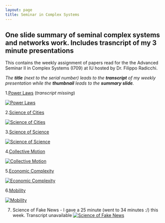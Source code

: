 ```yaml
---
layout: page
title: Seminar in Complex Systems
---
```


## One slide summary of seminal complex systems and networks work. Includes trasncript of my 3 minute presentations 

This contains the weekly assignment of papers read for the the Advanced Seminar II in Complex Systems (I709) at IU hosted by Dr. Filippo Radicchi.

*The **title** (next to the serial number) leads to the **transcript** of my weekly presentation while the **thumbnail** leads to the **summary slide**.*

1.[Power Laws](https://drive.google.com/file/d/1tE-zXmM-sQn87Joqy5myYyF2gwqNsJmO/view?usp=sharing) (*transcript missing*)

[![Power Laws](https://jitha.me/wp-content/uploads/2015/01/random-vs-power-law-distribution-2.jpg)](https://drive.google.com/file/d/1tE-zXmM-sQn87Joqy5myYyF2gwqNsJmO/view?usp=sharing)


2.[Science of Cities](https://docs.google.com/document/d/1gjcQG4GyuqokUgo-iUNaeXWZFyn2ge5jf0f9o3AwoWY/edit?usp=sharing)

[![Science of Cities](https://www.researchgate.net/profile/Michael_Batty2/publication/5593135/figure/fig1/AS:280900416884736@1443983286222/Fractal-cities-A-Population-morphology-of-London-B-The-road-network-in-London.png)](https://drive.google.com/file/d/1ksGX7Ej4r3GfGVBeldlrjeY-udD2m30k/view?usp=sharing)


3.[Science of Science](https://docs.google.com/document/d/13GueBS2Qsoh1ui35znT0zrRqfq0_z7eNjgiD81B7UoA/edit?usp=sharing)

[![Science of Science](https://science.sciencemag.org/content/359/6379/eaao0185/F1.large.jpg)](https://drive.google.com/file/d/1iac64qienVagl1BwpmKbZHZtIZJJkxb9/view?usp=sharing)

4.[Collective Motion](https://docs.google.com/document/d/1s1J3Hp0lsiET1p62dKnBZGx1tDfbIvsyQAB96A19Czg/edit?usp=sharing)

[![Collective Motion](https://assets.bwbx.io/images/users/iqjWHBFdfxIU/iL9Dlx6KpeB8/v0/1200x737.jpg)](https://drive.google.com/file/d/1Z1jMZUZCiPPXes5idqRTpcIxHxwD_n-I/view?usp=sharing)

5.[Economic Complexity](https://docs.google.com/document/d/1mJAX7k3noxXR0PSxmoWL6rBpOiGOLfEOy60s0hrwqnU/edit?usp=sharing)

[![Economic Complexity](https://www.nature.com/news/polopoly_fs/7.23910.1424720666!/image/fig_flyer.png_gen/derivatives/fullsize/fig_flyer.png)](https://drive.google.com/file/d/1w37bBlMPC8ytz2IpS8q-08YHH-0Q3_ls/view?usp=sharing)

6.[Mobility](https://docs.google.com/document/d/1hG6u6q05HgRta_JJC2RcHYRJS3ZEwpoaFFgHcIPu_74/edit?usp=sharing)

[![Mobility](https://www.iom.int/sites/default/files/styles/slideshow_style/public/basic_page/pictures/outbreakpreaparedness.jpg?itok=hN4OzEQt)](https://drive.google.com/file/d/12ezmJcnTmcjFlXDoFnR_CIwRRrxDwacZ/view?usp=sharing)

7. Science of Fake News - I gave a 25 minute (went to 34 minutes :/) this week. Transcript unavailable
[![Science of Fake News](https://science.sciencemag.org/content/359/6380/1094/F1.large.jpg)](https://drive.google.com/file/d/1xj3arz4e99U4-NObLh52AqZv5pPFinQp/view?usp=sharing)
